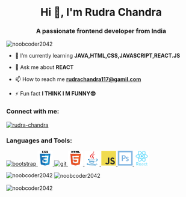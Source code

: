 <h1 align="center">Hi 👋, I'm Rudra Chandra</h1>
<h3 align="center">A passionate frontend developer from India</h3>



<p align="left"> <img src="https://komarev.com/ghpvc/?username=noobcoder2042&label=Profile%20views&color=0e75b6&style=flat" alt="noobcoder2042" /> </p>


- 🌱 I’m currently learning **JAVA,HTML,CSS,JAVASCRIPT,REACT.JS**

- 💬 Ask me about **REACT**

- 📫 How to reach me **rudrachandra117@gamil.com**

- ⚡ Fun fact **I THINK I M FUNNY😎**

<h3 align="left">Connect with me:</h3>
<p align="left">
<a href="https://linkedin.com/in/rudra-chandra" target="blank"><img align="center" src="https://raw.githubusercontent.com/rahuldkjain/github-profile-readme-generator/master/src/images/icons/Social/linked-in-alt.svg" alt="rudra-chandra" height="30" width="40" /></a>
</p>

<h3 align="left">Languages and Tools:</h3>
<p align="left"> <a href="https://getbootstrap.com" target="_blank" rel="noreferrer"> <img src="https://assets.stickpng.com/images/62a76468bd73a4af5c5d4fb7.png" alt="bootstrap" width="40" height="40"/> </a> <a href="https://www.w3schools.com/css/" target="_blank" rel="noreferrer"> <img src="https://raw.githubusercontent.com/devicons/devicon/master/icons/css3/css3-original-wordmark.svg" alt="css3" width="40" height="40"/> </a> <a href="https://git-scm.com/" target="_blank" rel="noreferrer"> <img src="https://www.vectorlogo.zone/logos/git-scm/git-scm-icon.svg" alt="git" width="40" height="40"/> </a> <a href="https://www.w3.org/html/" target="_blank" rel="noreferrer"> <img src="https://raw.githubusercontent.com/devicons/devicon/master/icons/html5/html5-original-wordmark.svg" alt="html5" width="40" height="40"/> </a> <a href="https://www.java.com" target="_blank" rel="noreferrer"> <img src="https://raw.githubusercontent.com/devicons/devicon/master/icons/java/java-original.svg" alt="java" width="40" height="40"/> </a> <a href="https://developer.mozilla.org/en-US/docs/Web/JavaScript" target="_blank" rel="noreferrer"> <img src="https://raw.githubusercontent.com/devicons/devicon/master/icons/javascript/javascript-original.svg" alt="javascript" width="40" height="40"/> </a> <a href="https://www.photoshop.com/en" target="_blank" rel="noreferrer"> <img src="https://raw.githubusercontent.com/devicons/devicon/master/icons/photoshop/photoshop-line.svg" alt="photoshop" width="40" height="40"/> </a> <a href="https://reactjs.org/" target="_blank" rel="noreferrer"> <img src="https://raw.githubusercontent.com/devicons/devicon/master/icons/react/react-original-wordmark.svg" alt="react" width="40" height="40"/> </a> </p>

<p><img align="left" src="https://github-readme-stats.vercel.app/api/top-langs?username=noobcoder2042&show_icons=true&locale=en&layout=compact" alt="noobcoder2042" /></p>

<p>&nbsp;<img align="center" src="https://github-readme-stats.vercel.app/api?username=noobcoder2042&show_icons=true&locale=en" alt="noobcoder2042" /></p>

<p><img align="center" src="https://github-readme-streak-stats.herokuapp.com/?user=noobcoder2042&" alt="noobcoder2042" /></p>

